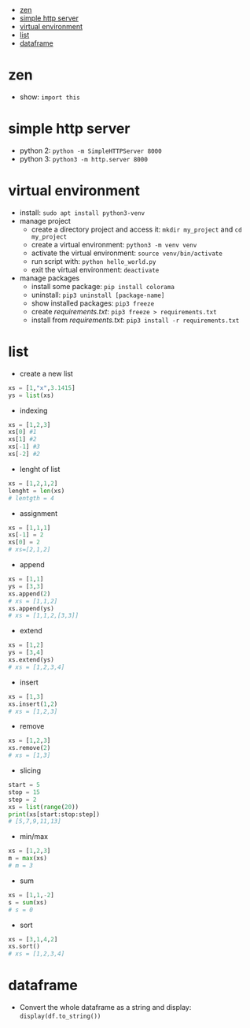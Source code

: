 - [zen](#zen)
- [simple http server](#simple-http-server)
- [virtual environment](#virtual-environment)
- [list](#list)
- [dataframe](#dataframe)

# zen

- show: `import this`

# simple http server

- python 2: `python -m SimpleHTTPServer 8000`
- python 3: `python3 -m http.server 8000`

# virtual environment

- install: `sudo apt install python3-venv`
- manage project
  - create a directory project and access it: `mkdir my_project` and `cd my_project`
  - create a virtual environment: `python3 -m venv venv`
  - activate the virtual environment: `source venv/bin/activate`
  - run script with: `python hello_world.py`
  - exit the virtual environment: `deactivate`
- manage packages
  - install some package: `pip install colorama`
  - uninstall: `pip3 uninstall [package-name]`
  - show installed packages: `pip3 freeze`
  - create _requirements.txt_: `pip3 freeze > requirements.txt`
  - install from _requirements.txt_: `pip3 install -r requirements.txt`

# list

- create a new list

```python
xs = [1,"x",3.1415]
ys = list(xs)
```

- indexing

```python
xs = [1,2,3]
xs[0] #1
xs[1] #2
xs[-1] #3
xs[-2] #2
```

- lenght of list

```python
xs = [1,2,1,2]
lenght = len(xs)
# lentgth = 4
```

- assignment

```python
xs = [1,1,1]
xs[-1] = 2
xs[0] = 2
# xs=[2,1,2]
```

- append

```python
xs = [1,1]
ys = [3,3]
xs.append(2)
# xs = [1,1,2]
xs.append(ys)
# xs = [1,1,2,[3,3]]
```

- extend

```python
xs = [1,2]
ys = [3,4]
xs.extend(ys)
# xs = [1,2,3,4]
```

- insert

```python
xs = [1,3]
xs.insert(1,2)
# xs = [1,2,3]
```

- remove

```python
xs = [1,2,3]
xs.remove(2)
# xs = [1,3]
```

- slicing

```python
start = 5
stop = 15
step = 2
xs = list(range(20))
print(xs[start:stop:step])
# [5,7,9,11,13]
```

- min/max

```python
xs = [1,2,3]
m = max(xs)
# m = 3
```

- sum

```python
xs = [1,1,-2]
s = sum(xs)
# s = 0
```

- sort

```python
xs = [3,1,4,2]
xs.sort()
# xs = [1,2,3,4]
```

# dataframe

- Convert the whole dataframe as a string and display: `display(df.to_string())`
